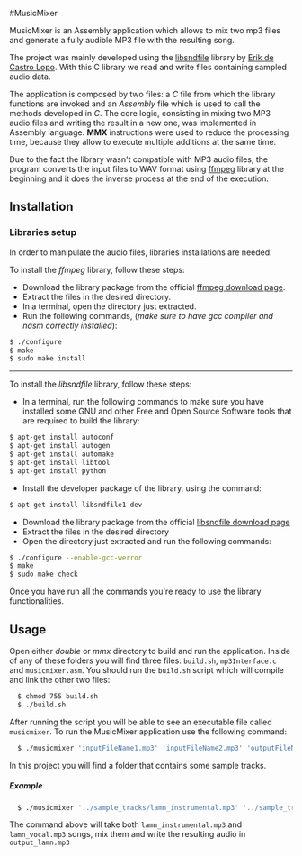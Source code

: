 #MusicMixer

MusicMixer is an Assembly application which allows to mix two mp3 files and generate a fully audible MP3 file with the resulting song.

The project was mainly developed using the [libsndfile] library by [Erik de Castro Lopo].
With this C library we read and write files containing sampled audio data.

The application is composed by two files: a *C* file from which the library functions are invoked and an *Assembly* file which is used to call the methods developed in *C*.
The core logic, consisting in mixing two MP3 audio files and writing the result in a new one, was implemented in Assembly language. **MMX** instructions were used to reduce the processing time, because they allow to execute multiple additions at the same time.

Due to the fact the library wasn't compatible with MP3 audio files, the program converts the input files to WAV format using [ffmpeg] library at the beginning and it does the inverse process at the end of the execution.

## Installation

### Libraries setup

In order to manipulate the audio files, libraries installations are needed.

To install the *ffmpeg* library, follow these steps:
* Download the library package from the official [ffmpeg download page].
* Extract the files in the desired directory.
* In a terminal, open the directory just extracted.
* Run the following commands, (*make sure to have gcc compiler and nasm correctly installed*):
```sh
$ ./configure
$ make
$ sudo make install
```
---
To install the *libsndfile* library, follow these steps:
* In a terminal, run the following commands to make sure you have installed some GNU and other Free and Open Source Software tools that are required to build the library:
```sh
$ apt-get install autoconf
$ apt-get install autogen
$ apt-get install automake
$ apt-get install libtool
$ apt-get install python
```
* Install the developer package of the library, using the command:
```sh
$ apt-get install libsndfile1-dev
```

* Download the library package from the official [libsndfile download page]
* Extract the files in the desired directory
* Open the directory just extracted and run the following commands:
```sh
$ ./configure --enable-gcc-werror
$ make
$ sudo make check
```
Once you have run all the commands you're ready to use the library functionalities.
  
## Usage

Open either *double* or *mmx* directory to build and run the application.
Inside of any of these folders you will find three files: `build.sh`, `mp3Interface.c` and `musicmixer.asm`.
You should run the `build.sh` script which will compile and link the other two files:
```sh
  $ chmod 755 build.sh
  $ ./build.sh
```
After running the script you will be able to see an executable file called `musicmixer`. To run the MusicMixer application use the following command:

```sh
  $ ./musicmixer 'inputFileName1.mp3' 'inputFileName2.mp3' 'outputFileName.mp3'
```
In this project you will find a folder that contains some sample tracks.

##### Example

```sh
  $ ./musicmixer '../sample_tracks/lamn_instrumental.mp3' '../sample_tracks/lamn_vocal.mp3' 'output_lamn.mp3'
```

The command above will take both `lamn_instrumental.mp3` and `lamn_vocal.mp3` songs, mix them and write the resulting audio in `output_lamn.mp3`

[libsndfile]:https://github.com/erikd/libsndfile
[Erik de Castro Lopo]:https://github.com/erikd
[ffmpeg]:https://www.ffmpeg.org/
[ffmpeg download page]:https://www.ffmpeg.org/download.html
[libsndfile download page]:http://www.mega-nerd.com/libsndfile/#Download
